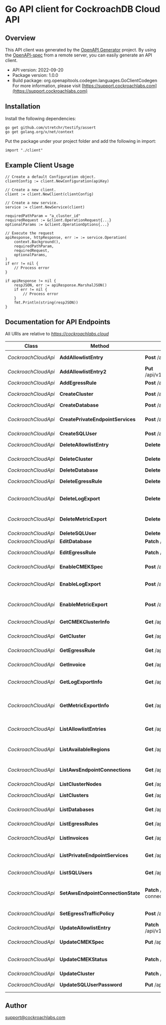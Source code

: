 # Go API client for CockroachDB Cloud API

## Overview
This API client was generated by the [OpenAPI Generator](https://openapi-generator.tech) project.  By using the [OpenAPI-spec](https://www.openapis.org/) from a remote server, you can easily generate an API client.

- API version: 2022-09-20
- Package version: 1.0.0
- Build package: org.openapitools.codegen.languages.GoClientCodegen
For more information, please visit [https://support.cockroachlabs.com](https://support.cockroachlabs.com)

## Installation

Install the following dependencies:

```shell
go get github.com/stretchr/testify/assert
go get golang.org/x/net/context
```

Put the package under your project folder and add the following in import:

```golang
import "./client"
```

## Example Client Usage

```golang 
// Create a default Configuration object.
clientConfig := client.NewConfiguration(apiKey)

// Create a new client.
client := client.NewClient(clientConfig)

// Create a new service.
service := client.NewService(client)

requiredPathParam = "a_cluster_id"
requiredRequest := &client.OperationRequest{...}
optionalParams := &client.OperationOptions{...}

// Execute the request
apiResponse, httpResponse, err := := service.Operation(
	context.Background(), 
	requiredPathParam, 
	requiredRequest, 
	optionalParams,
)
if err != nil {
	// Process error
}

if apiResponse != nil {
	respJSON, err := apiResponse.MarshalJSON()
	if err != nil {
		// Process error
	}
	fmt.Println(string(respJSON))
}
```

## Documentation for API Endpoints

All URIs are relative to *https://cockroachlabs.cloud*

Class | Method | HTTP request | Description
------------ | ------------- | ------------- | -------------
*CockroachCloudApi* | **AddAllowlistEntry** | **Post** /api/v1/clusters/{cluster_id}/networking/allowlist | Add a new CIDR address to the IP allowlist
*CockroachCloudApi* | **AddAllowlistEntry2** | **Put** /api/v1/clusters/{cluster_id}/networking/allowlist/{entry.cidr_ip}/{entry.cidr_mask} | Add a new CIDR address to the IP allowlist
*CockroachCloudApi* | **AddEgressRule** | **Post** /api/v1/clusters/{cluster_id}/networking/egress-rules | Add an egress rule
*CockroachCloudApi* | **CreateCluster** | **Post** /api/v1/clusters | Create and initialize a new cluster
*CockroachCloudApi* | **CreateDatabase** | **Post** /api/v1/clusters/{cluster_id}/databases | Create a new database
*CockroachCloudApi* | **CreatePrivateEndpointServices** | **Post** /api/v1/clusters/{cluster_id}/networking/private-endpoint-services | Creates all PrivateEndpointServices for a given cluster
*CockroachCloudApi* | **CreateSQLUser** | **Post** /api/v1/clusters/{cluster_id}/sql-users | Create a new SQL user
*CockroachCloudApi* | **DeleteAllowlistEntry** | **Delete** /api/v1/clusters/{cluster_id}/networking/allowlist/{cidr_ip}/{cidr_mask} | Delete an IP allowlist entry
*CockroachCloudApi* | **DeleteCluster** | **Delete** /api/v1/clusters/{cluster_id} | Delete a cluster and all of its data
*CockroachCloudApi* | **DeleteDatabase** | **Delete** /api/v1/clusters/{cluster_id}/databases/{name} | Delete a database
*CockroachCloudApi* | **DeleteEgressRule** | **Delete** /api/v1/clusters/{cluster_id}/networking/egress-rules/{rule_id} | Delete an existing egress rule
*CockroachCloudApi* | **DeleteLogExport** | **Delete** /api/v1/clusters/{cluster_id}/logexport | Delete the Log Export configuration for a cluster
*CockroachCloudApi* | **DeleteMetricExport** | **Delete** /api/v1/clusters/{cluster_id}/metricexport | Delete the Metric Export configuration for a cluster
*CockroachCloudApi* | **DeleteSQLUser** | **Delete** /api/v1/clusters/{cluster_id}/sql-users/{name} | Delete a SQL user
*CockroachCloudApi* | **EditDatabase** | **Patch** /api/v1/clusters/{cluster_id}/databases | Update a database
*CockroachCloudApi* | **EditEgressRule** | **Patch** /api/v1/clusters/{cluster_id}/networking/egress-rules/{rule_id} | Edit an existing egress rule
*CockroachCloudApi* | **EnableCMEKSpec** | **Post** /api/v1/clusters/{cluster_id}/cmek | Enable CMEK for a cluster
*CockroachCloudApi* | **EnableLogExport** | **Post** /api/v1/clusters/{cluster_id}/logexport | Create a Log Export configuration for a cluster
*CockroachCloudApi* | **EnableMetricExport** | **Post** /api/v1/clusters/{cluster_id}/metricexport | Create a Metric Export configuration for a cluster
*CockroachCloudApi* | **GetCMEKClusterInfo** | **Get** /api/v1/clusters/{cluster_id}/cmek | Get CMEK-related information for a cluster
*CockroachCloudApi* | **GetCluster** | **Get** /api/v1/clusters/{cluster_id} | Get extended information about a cluster
*CockroachCloudApi* | **GetEgressRule** | **Get** /api/v1/clusters/{cluster_id}/networking/egress-rules/{rule_id} | Get an existing egress rule
*CockroachCloudApi* | **GetInvoice** | **Get** /api/v1/invoices/{invoice_id} | Gets a specific invoice for an organization
*CockroachCloudApi* | **GetLogExportInfo** | **Get** /api/v1/clusters/{cluster_id}/logexport | Get the Log Export configuration for a cluster
*CockroachCloudApi* | **GetMetricExportInfo** | **Get** /api/v1/clusters/{cluster_id}/metricexport | Metric export Get the Metric Export configuration for a cluster
*CockroachCloudApi* | **ListAllowlistEntries** | **Get** /api/v1/clusters/{cluster_id}/networking/allowlist | Get the IP allowlist and propagation status for a cluster
*CockroachCloudApi* | **ListAvailableRegions** | **Get** /api/v1/clusters/available-regions | List the regions available for new clusters and nodes
*CockroachCloudApi* | **ListAwsEndpointConnections** | **Get** /api/v1/clusters/{cluster_id}/networking/aws-endpoint-connections | Lists all AwsEndpointConnections for a given cluster
*CockroachCloudApi* | **ListClusterNodes** | **Get** /api/v1/clusters/{cluster_id}/nodes | List nodes for a cluster
*CockroachCloudApi* | **ListClusters** | **Get** /api/v1/clusters | List clusters owned by an organization
*CockroachCloudApi* | **ListDatabases** | **Get** /api/v1/clusters/{cluster_id}/databases | List databases for a cluster
*CockroachCloudApi* | **ListEgressRules** | **Get** /api/v1/clusters/{cluster_id}/networking/egress-rules | List all egress rules associates with a cluster
*CockroachCloudApi* | **ListInvoices** | **Get** /api/v1/invoices | List invoices for a given organization
*CockroachCloudApi* | **ListPrivateEndpointServices** | **Get** /api/v1/clusters/{cluster_id}/networking/private-endpoint-services | Lists all PrivateEndpointServices for a given cluster
*CockroachCloudApi* | **ListSQLUsers** | **Get** /api/v1/clusters/{cluster_id}/sql-users | List SQL users for a cluster
*CockroachCloudApi* | **SetAwsEndpointConnectionState** | **Patch** /api/v1/clusters/{cluster_id}/networking/aws-endpoint-connections/{endpoint_id} | Sets the AWS Endpoint Connection state based on what is passed in the body
*CockroachCloudApi* | **SetEgressTrafficPolicy** | **Post** /api/v1/clusters/{cluster_id}/networking/egress-rules/egress-traffic-policy | Outbound traffic management
*CockroachCloudApi* | **UpdateAllowlistEntry** | **Patch** /api/v1/clusters/{cluster_id}/networking/allowlist/{entry.cidr_ip}/{entry.cidr_mask} | Update an IP allowlist entry
*CockroachCloudApi* | **UpdateCMEKSpec** | **Put** /api/v1/clusters/{cluster_id}/cmek | Enable or update the CMEK spec for a cluster
*CockroachCloudApi* | **UpdateCMEKStatus** | **Patch** /api/v1/clusters/{cluster_id}/cmek | Update the CMEK-related status for a cluster
*CockroachCloudApi* | **UpdateCluster** | **Patch** /api/v1/clusters/{cluster_id} | Scale or edit a cluster
*CockroachCloudApi* | **UpdateSQLUserPassword** | **Put** /api/v1/clusters/{cluster_id}/sql-users/{name}/password | Update a SQL user&#39;s password


## Author
support@cockroachlabs.com
